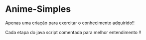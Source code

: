 # Anime-Simples

Apenas uma criação para exercitar o conhecimento adquirido!!

Cada etapa do java script comentada para melhor entendimento !!
